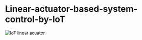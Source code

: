 # Linear-actuator-based-system-control-by-IoT
![IoT linear acuator](https://github.com/user-attachments/assets/23373584-da8b-4e0c-9d86-a60be327a790)
